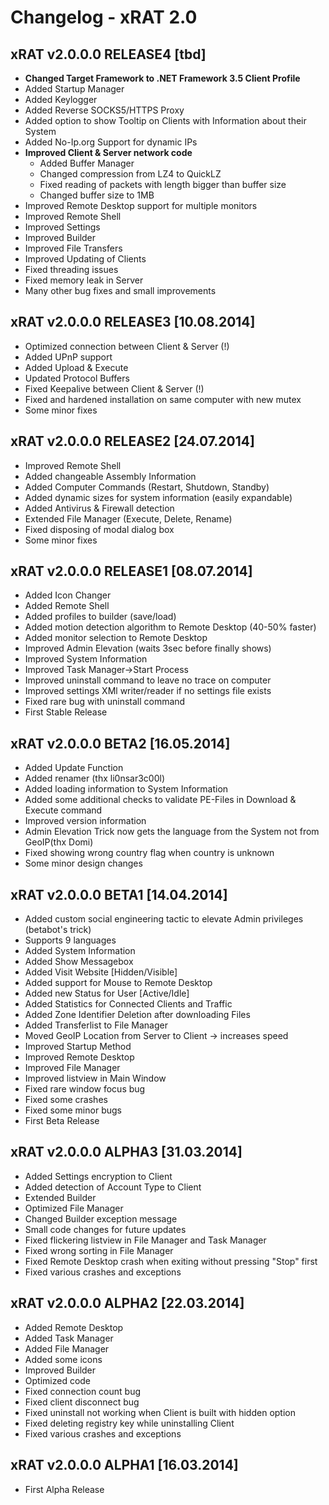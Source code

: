 Changelog - xRAT 2.0
====================

xRAT v2.0.0.0 RELEASE4 [tbd]
---
* **Changed Target Framework to .NET Framework 3.5 Client Profile**
* Added Startup Manager
* Added Keylogger
* Added Reverse SOCKS5/HTTPS Proxy
* Added option to show Tooltip on Clients with Information about their System
* Added No-Ip.org Support for dynamic IPs
* **Improved Client & Server network code**
  * Added Buffer Manager
  * Changed compression from LZ4 to QuickLZ
  * Fixed reading of packets with length bigger than buffer size
  * Changed buffer size to 1MB
* Improved Remote Desktop support for multiple monitors
* Improved Remote Shell
* Improved Settings
* Improved Builder
* Improved File Transfers
* Improved Updating of Clients
* Fixed threading issues
* Fixed memory leak in Server
* Many other bug fixes and small improvements


xRAT v2.0.0.0 RELEASE3 [10.08.2014]
---
* Optimized connection between Client & Server (!)
* Added UPnP support
* Added Upload & Execute
* Updated Protocol Buffers
* Fixed Keepalive between Client & Server (!)
* Fixed and hardened installation on same computer with new mutex
* Some minor fixes


xRAT v2.0.0.0 RELEASE2 [24.07.2014]
---
* Improved Remote Shell
* Added changeable Assembly Information
* Added Computer Commands (Restart, Shutdown, Standby)
* Added dynamic sizes for system information (easily expandable)
 * Added Antivirus & Firewall detection
* Extended File Manager (Execute, Delete, Rename)
* Fixed disposing of modal dialog box
* Some minor fixes


xRAT v2.0.0.0 RELEASE1 [08.07.2014]
---
* Added Icon Changer
* Added Remote Shell
* Added profiles to builder (save/load)
* Added motion detection algorithm to Remote Desktop (40-50% faster)
* Added monitor selection to Remote Desktop
* Improved Admin Elevation (waits 3sec before finally shows)
* Improved System Information
* Improved Task Manager->Start Process
* Improved uninstall command to leave no trace on computer
* Improved settings XMl writer/reader if no settings file exists
* Fixed rare bug with uninstall command
* First Stable Release


xRAT v2.0.0.0 BETA2 [16.05.2014]
---
* Added Update Function
* Added renamer (thx li0nsar3c00l)
* Added loading information to System Information
* Added some additional checks to validate PE-Files in Download & Execute command
* Improved version information
* Admin Elevation Trick now gets the language from the System not from GeoIP(thx Domi)
* Fixed showing wrong country flag when country is unknown
* Some minor design changes


xRAT v2.0.0.0 BETA1 [14.04.2014]
---
* Added custom social engineering tactic to elevate Admin privileges (betabot's trick)
 * Supports 9 languages
* Added System Information
* Added Show Messagebox
* Added Visit Website [Hidden/Visible]
* Added support for Mouse to Remote Desktop
* Added new Status for User [Active/Idle]
* Added Statistics for Connected Clients and Traffic
* Added Zone Identifier Deletion after downloading Files
* Added Transferlist to File Manager
* Moved GeoIP Location from Server to Client -> increases speed
* Improved Startup Method
* Improved Remote Desktop
* Improved File Manager
* Improved listview in Main Window
* Fixed rare window focus bug
* Fixed some crashes
* Fixed some minor bugs
* First Beta Release


xRAT v2.0.0.0 ALPHA3 [31.03.2014]
---
* Added Settings encryption to Client
* Added detection of Account Type to Client
* Extended Builder
* Optimized File Manager
* Changed Builder exception message
* Small code changes for future updates
* Fixed flickering listview in File Manager and Task Manager
* Fixed wrong sorting in File Manager
* Fixed Remote Desktop crash when exiting without pressing "Stop" first
* Fixed various crashes and exceptions


xRAT v2.0.0.0 ALPHA2 [22.03.2014]
---
* Added Remote Desktop
* Added Task Manager
* Added File Manager
* Added some icons
* Improved Builder
* Optimized code
* Fixed connection count bug
* Fixed client disconnect bug
* Fixed uninstall not working when Client is built with hidden option
* Fixed deleting registry key while uninstalling Client
* Fixed various crashes and exceptions


xRAT v2.0.0.0 ALPHA1 [16.03.2014]
---
* First Alpha Release
